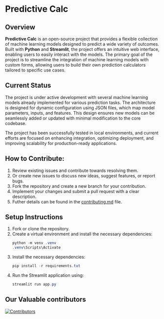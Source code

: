 # Predictive Calc

## Overview
**Predictive Calc** is an open-source project that provides a flexible collection of machine learning models designed to predict a wide variety of outcomes. Built with **Python** and **Streamlit**, the project offers an intuitive web interface, enabling users to easily interact with the models. The primary goal of the project is to streamline the integration of machine learning models with custom forms, allowing users to build their own prediction calculators tailored to specific use cases.

## Current Status
The project is under active development with several machine learning models already implemented for various prediction tasks. The architecture is designed for dynamic configuration using JSON files, which map model parameters, inputs, and features. This design ensures new models can be seamlessly added or updated with minimal modification to the core codebase.

The project has been successfully tested in local environments, and current efforts are focused on enhancing integration, optimizing deployment, and improving scalability for production-ready applications.

## How to Contribute:
1. Review existing issues and contribute towards resolving them.
2. Or create new issues to discuss new ideas, suggest features, or report bugs.
3. Fork the repository and create a new branch for your contribution.
4. Implement your changes and submit a pull request with a clear description.
5. Futher details can be found in the [contributing.md](contributing.md) file.

## Setup Instructions
1. Fork or clone the repository.
2. Create a virtual environment and install the necessary dependencies:
   ```powershell
   python -m venv .venv
   .venv\Scripts\Activate
   ```
2. Install the necessary dependencies:
   ```powershell
   pip install -r requirements.txt
   ```
3. Run the Streamlit application using:
   ```powershell
   streamlit run app.py
   ```
## Our Valuable contributors
[![Contributors](https://contrib.rocks/image?repo=yashasvini121/predictive-calc)](https://github.com/yashasvini121/predictive-calc/graphs/contributors)
